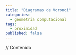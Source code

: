 ```yaml
---
title: "Diagramas de Voronoi"
categories:
  - geometría computacional
tags:
  - proximidad
published: false
---
```


// Contenido